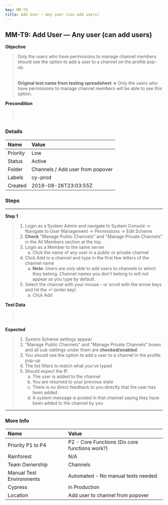 ```yaml
---
key: MM-T9
title: Add User — Any user (can add users)
---
```


## MM-T9: Add User — Any user (can add users)

**Objective**

> <article>Only the users who have permissions to manage channel members should see the option to add a user to a channel on the profile pop-up.<br><br><br><strong>Original test name from testing spreadsheet → </strong>Only the users who have permissions to manage channel members will be able to see this option.</article>

**Precondition**

> <article><br><br></article>

### Details

| Name     | Value                            |
| :------- | :------------------------------- |
| Priority | Low                              |
| Status   | Active                           |
| Folder   | Channels / Add user from popover |
| Labels   | cy-prod                          |
| Created  | 2019-08-26T23:03:55Z             |

### Steps

<hr/>

**Step 1**

> <article><ol><li>Login as a System Admin and navigate to System Console → Navigate to User Management → Permissions → Edit Scheme</li><li><strong>Check</strong> "Manage Public Channels" and "Manage Private Channels" in the All Members section at the top.</li><li>Login as a Member to the same server<ol style="list-style-type: lower-alpha;"><li>Click the name of any user in a public or private channel</li></ol></li><li>Click Add to a channel and type in the first few letters of the channel name<ol style="list-style-type: lower-alpha;"><li><strong>Note</strong>: Users are only able to add users to channels to which they belong. Channel names you don't belong to will not appear as you type by default.</li></ol></li><li>Select the channel with your mouse - or scroll with the arrow keys and hit the ↵ (enter key)<ol style="list-style-type: lower-alpha;"><li>Click Add</li></ol></li></ol></article>

**Test Data**

> <article><br><br></article>

**Expected**

> <article><ol><li>System Scheme settings appear</li><li>"Manage Public Channels" and "Manage Private Channels" boxes and all sub-settings under them are <strong>checked/enabled</strong>.</li><li>You should see the option to add a user to a channel in the profile pop-up</li><li>The list filters to match what you've typed</li><li>Should expect the ff:<ol style="list-style-type: lower-alpha;"><li>The user is added to the channel</li><li>You are returned to your previous state</li><li>There is no direct feedback to you directly that the user has been added</li><li>A system message is posted in that channel saying they have been added to the channel by you</li></ol></li></ol></article>

<hr/>

### More Info

| Name                     | Value                                         |
| :----------------------- | :-------------------------------------------- |
| Priority P1 to P4        | P2 - Core Functions (Do core functions work?) |
| Rainforest               | N/A                                           |
| Team Ownership           | Channels                                      |
| Manual Test Environments | Automated - No manual tests needed            |
| Cypress                  | in Production                                 |
| Location                 | Add user to channel from popover              |
